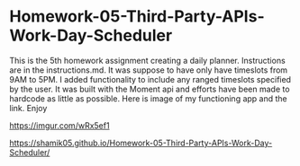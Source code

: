 # Homework-05-Third-Party-APIs-Work-Day-Scheduler

This is the 5th homework assignment creating a daily planner. Instructions are in the instructions.md. It was suppose to have only have timeslots from 9AM to 5PM. I added functionality to include any ranged timeslots specified by the user. It was built with the Moment api and efforts have been made to hardcode as little as possible. 
Here is image of my functioning app and the link. Enjoy

https://imgur.com/wRx5ef1

https://shamik05.github.io/Homework-05-Third-Party-APIs-Work-Day-Scheduler/
